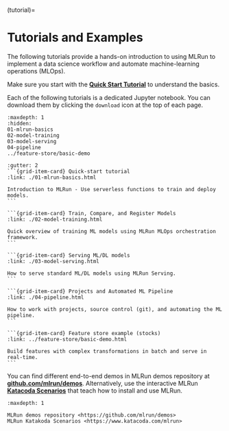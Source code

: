(tutorial)=
# Tutorials and Examples

The following tutorials provide a hands-on introduction to using MLRun to implement a data science workflow and automate machine-learning operations (MLOps).

Make sure you start with the [**Quick Start Tutorial**](./01-mlrun-basics.html) to understand the basics.

Each of the following tutorials is a dedicated Jupyter notebook. You can download them by clicking the `download` icon at the top of each page.

```{toctree}
:maxdepth: 1
:hidden:
01-mlrun-basics
02-model-training
03-model-serving
04-pipeline
../feature-store/basic-demo
```

````{grid} 2
:gutter: 2
```{grid-item-card} Quick-start tutorial
:link: ./01-mlrun-basics.html

Introduction to MLRun - Use serverless functions to train and deploy models.
```

```{grid-item-card} Train, Compare, and Register Models
:link: ./02-model-training.html

Quick overview of training ML models using MLRun MLOps orchestration framework.
```

```{grid-item-card} Serving ML/DL models
:link: ./03-model-serving.html

How to serve standard ML/DL models using MLRun Serving.
```

```{grid-item-card} Projects and Automated ML Pipeline
:link: ./04-pipeline.html

How to work with projects, source control (git), and automating the ML pipeline.
```

```{grid-item-card} Feature store example (stocks)
:link: ../feature-store/basic-demo.html

Build features with complex transformations in batch and serve in real-time.
```

````

You can find different end-to-end demos in MLRun demos repository at [**github.com/mlrun/demos**](https://github.com/mlrun/demos).
Alternatively, use the interactive MLRun [**Katacoda Scenarios**](https://www.katacoda.com/mlrun) that teach how to install and use MLRun.

```{toctree}
:maxdepth: 1

MLRun demos repository <https://github.com/mlrun/demos>
MLRun Katakoda Scenarios <https://www.katacoda.com/mlrun>
```
